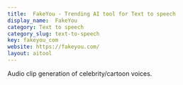 ```yaml
---
title:  FakeYou - Trending AI tool for Text to speech
display_name:  FakeYou
category: Text to speech
category_slug: text-to-speech
key: fakeyou_com
website: https://fakeyou.com/
layout: aitool
---
```


Audio clip generation of celebrity/cartoon voices.
